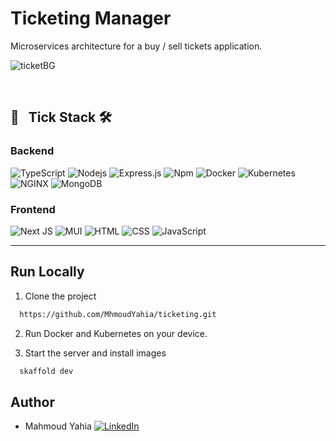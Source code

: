 # Ticketing Manager
Microservices architecture for a buy / sell tickets application.

![ticketBG](https://github.com/MhmoudYahia/ticketing/assets/94763036/acdcb972-6252-433b-98ed-87049129c842)


&nbsp;
## 🧰 &nbsp; Tick Stack 🛠 

### Backend
![TypeScript](https://img.shields.io/badge/-TypeScript-3178C6?style=flat&logo=typescript&logoColor=ffffff)
![Nodejs](https://img.shields.io/badge/-Nodejs-339933?style=flat&logo=Node.js&logoColor=ffffff)
![Express.js](https://img.shields.io/badge/express.js-%23404d59.svg?style=flat&logo=express&logoColor=%2361DAFB)
![Npm](https://img.shields.io/badge/-npm-CB3837?style=flat&logo=npm)
![Docker](https://img.shields.io/badge/-Docker-black?style=flat&logo=docker)
![Kubernetes](https://img.shields.io/badge/kubernetes-%23326ce5.svg?style=flat&logo=kubernetes&logoColor=white)
![NGINX](http://img.shields.io/badge/-NGINX-269539?style=flat&logo=nginx&logoColor=ffffff)
![MongoDB](https://img.shields.io/badge/MongoDB-%234ea94b.svg?style=flat&logo=mongodb&logoColor=white)

### Frontend
![Next JS](https://img.shields.io/badge/Next-black?style=flat&logo=next.js&logoColor=white)
![MUI](https://img.shields.io/badge/MUI-%230081CB.svg?style=flat&logo=mui&logoColor=white)
![HTML](https://img.shields.io/badge/-HTML-%23E44D27?style=flat&logo=html&logoColor=ffffff)
![CSS](https://img.shields.io/badge/-CSS-%231572B6?style=flat&logo=css3)
![JavaScript](https://img.shields.io/badge/-JavaScript-%23F7DF1C?style=flat&logo=javascript&logoColor=000000&labelColor=%23F7DF1C&color=%23FFCE5A)



<hr>

## Run Locally

1. Clone the project

```bash
  https://github.com/MhmoudYahia/ticketing.git
```

2. Run Docker and Kubernetes on your device.


3. Start the server and install images

```bash
  skaffold dev
```

## Author

- Mahmoud Yahia [![LinkedIn](https://img.shields.io/badge/LinkedIn-Connect-blue?style=flat-square&logo=linkedin)](https://www.linkedin.com/in/mahmoud-yahia-882144219/)

